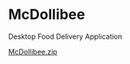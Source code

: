 # McDollibee
Desktop Food Delivery Application

[McDollibee.zip](https://github.com/pjazanes/McDollibee/files/3562591/McDollibee.zip)
